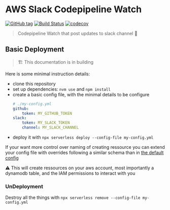 AWS Slack Codepipeline Watch
============================

[![GitHub tag](https://img.shields.io/github/tag/CoorpAcademy/aws-slack-codepipeline-watch.svg)](https://github.com/CoorpAcademy/aws-slack-codepipeline-watch/releases)
[![Build Status](https://travis-ci.org/CoorpAcademy/aws-slack-codepipeline-watch.svg?branch=master)](https://travis-ci.org/CoorpAcademy/aws-slack-codepipeline-watch)
[![codecov](https://codecov.io/gh/CoorpAcademy/aws-slack-codepipeline-watch/branch/master/graph/badge.svg)](https://codecov.io/gh/CoorpAcademy/aws-slack-codepipeline-watch)

> Codepipeline Watch that post updates to slack channel :traffic_light:


## Basic Deployment
> :building_construction: This documentation is in building

Here is some minimal instruction details:

- clone this repository
- set up dependencies: `nvm use` and `npm install`
- create a basic config file, with the minimal details to be configure
    ```yaml
    # ./my-config.yml
    github:
        token: MY_GITHUB_TOKEN
    slack:
        token: MY_SLACK_TOKEN
        channel: MY_SLACK_CHANNEL
    ```
- deploy it with `npx serverless deploy --config-file my-config.yml`

If your want more control over naming of creating ressource you can extend your config file with
overrides following a similar schema than in [the default config](./serverless-default-config.yml)

:warning: This will create ressources on your aws account, most importantly a dynamodb table,
and the IAM permissions to interact with you

### UnDeployment

Destroy all the things with `npx serverless remove --config-file my-config.yml`

